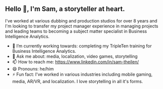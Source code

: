 ## Hello 👋, I'm Sam, a storyteller at heart.

I've worked at various dubbing and production studios for over 8 years and I'm looking to transfer my project manager experience in managing projects and leading teams to becoming a subject matter specialist in Business Intelligence Analytics.

- 🌱 I’m currently working towards: completing my TripleTen training for Business Intelligence Analytics.
- 💬 Ask me about:  media, localization, video games, storytelling
- 📫 How to reach me: https://www.linkedin.com/in/sam-theilen/
- 😄 Pronouns: he/him
- ⚡ Fun fact: I've worked in various industries including mobile gaming, media, AR/VR, and localization. I love storytelling in all it's forms.

